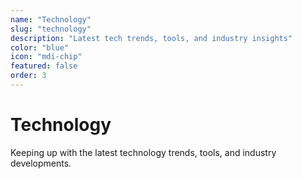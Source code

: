 ```yaml
---
name: "Technology"
slug: "technology"
description: "Latest tech trends, tools, and industry insights"
color: "blue"
icon: "mdi-chip"
featured: false
order: 3
---
```


# Technology

Keeping up with the latest technology trends, tools, and industry developments.
